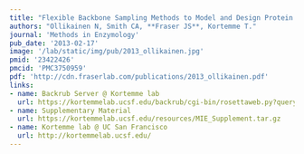 ```yaml
---
title: "Flexible Backbone Sampling Methods to Model and Design Protein Alternative Conformations."
authors: "Ollikainen N, Smith CA, **Fraser JS**, Kortemme T."
journal: 'Methods in Enzymology'
pub_date: '2013-02-17'
image: '/lab/static/img/pub/2013_ollikainen.jpg'
pmid: '23422426'
pmcid: 'PMC3750959'
pdf: 'http://cdn.fraserlab.com/publications/2013_ollikainen.pdf'
links:
- name: Backrub Server @ Kortemme lab
  url: https://kortemmelab.ucsf.edu/backrub/cgi-bin/rosettaweb.py?query=index
- name: Supplementary Material
  url: https://kortemmelab.ucsf.edu/resources/MIE_Supplement.tar.gz
- name: Kortemme lab @ UC San Francisco
  url: http://kortemmelab.ucsf.edu/
---
```

